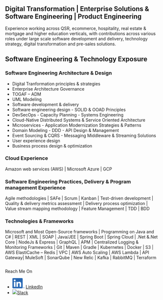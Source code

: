 ## Digital Transformation | Enterprise Solutions & Software Engineering | Product Engineering

Experience working across QSR, ecommerce, hospitality, real estate & mortgage and higher education verticals, with contributions across various roles under large scale software development and delivery, technology strategy, digital transformation and pre-sales solutions.

## Software Engineering & Technology Exposure

### Software Engineering Architecture & Design

* Digital Tranformation principles & strategies
* Enterprise Architecture Governance
* TOGAF – ADM 
* UML Modeling 
* Software development & delivery
* Software engineering design - SOLID & OOAD Principles
* DevSecOps - Capacity Planning - Systems Engineering 
* Cloud-Native Distributed Systems & Service Oriented Architecture 
* Microservices - Application Modernization Strategies & Patterns 
* Domain Modeling - DDD - API Design & Management 
* Event Sourcing & CQRS - Messaging Middleware & Streaming Solutions 
* User experience design 
* Business process design & optimization

### Cloud Experience
Amazon web services (AWS) | Microsoft Azure | GCP

### Software Engineering Practices, Delivery & Program management Experience
Agile methodologies | SAFe | Scrum | Kanban | Test-driven development | Quality & delivery metrics assessment | Delivery process optimization | Value stream mapping methodology | Feature Management | TDD | BDD

### Technologies & Frameworks
Microsoft and Most Open-Source frameworks | Programming on Java and C# | REST | XML | SOAP | Java/JEE | Spring Boot | Spring Cloud | .Net &.Net Core | NodeJs & Express | GraphQL | APM | Centralized Logging & Monitoring Frameworks | Git | Maven | Gradle | Kubernetes | Docker | S3 | AWS ElastiCache – Redis | VPC | AWS Auto Scaling | AWS Lambda | API Gateway| MuleSoft | SonarQube | New Relic | Kafka | RabbitMQ | Terraform


```markdown

```
Reach Me On
* ![](assets/img/LI-In-Bug.png) [LinkedIn](https://www.linkedin.com/in/avinashkaul/)
* ![](https://cdn.brandfolder.io/5H442O3W/at/pl546j-7le8zk-afym5u/Slack_Mark_Web.png?height=50&width=50)[Slack](https://softwareengin-s8p3087.slack.com/team/U01FM3VAV8F)




